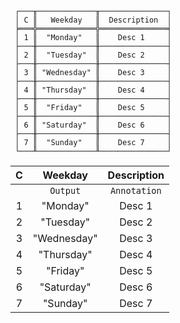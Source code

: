 ```text
 ┌───╥─────────────╥───────────────┐
 │ C ║   Weekday   ║  Description  │
 ╞═══╬═════════════╬═══════════════╡
 │ 1 ║  "Monday"   ║    Desc 1     │
 ├───╫─────────────╫───────────────┤
 │ 2 ║  "Tuesday"  ║    Desc 2     │
 ├───╫─────────────╫───────────────┤
 │ 3 ║ "Wednesday" ║    Desc 3     │
 ├───╫─────────────╫───────────────┤
 │ 4 ║ "Thursday"  ║    Desc 4     │
 ├───╫─────────────╫───────────────┤
 │ 5 ║  "Friday"   ║    Desc 5     │
 ├───╫─────────────╫───────────────┤
 │ 6 ║ "Saturday"  ║    Desc 6     │
 ├───╫─────────────╫───────────────┤
 │ 7 ║  "Sunday"   ║    Desc 7     │
 └───╨─────────────╨───────────────┘
```

| C |   Weekday   | Description  |
|:-:|:-----------:|:------------:|
|   |  `Output`   | `Annotation` |
| 1 |  "Monday"   |    Desc 1    |
| 2 |  "Tuesday"  |    Desc 2    |
| 3 | "Wednesday" |    Desc 3    |
| 4 | "Thursday"  |    Desc 4    |
| 5 |  "Friday"   |    Desc 5    |
| 6 | "Saturday"  |    Desc 6    |
| 7 |  "Sunday"   |    Desc 7    |
